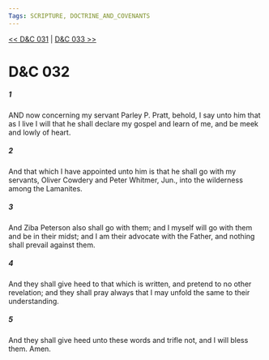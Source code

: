 ```yaml
---
Tags: SCRIPTURE, DOCTRINE_AND_COVENANTS
---
```


[<< D&C 031](DOCTRINE_AND_COVENANTS/D&C_031.md) | [D&C 033 >>](DOCTRINE_AND_COVENANTS/D&C_033.md)

# D&C 032

##### 1
 AND now concerning my servant Parley P. Pratt, behold, I say unto him that as I live I will that he shall declare my gospel and learn of me, and be meek and lowly of heart.
##### 2
 And that which I have appointed unto him is that he shall go with my servants, Oliver Cowdery and Peter Whitmer, Jun., into the wilderness among the Lamanites.
##### 3
 And Ziba Peterson also shall go with them; and I myself will go with them and be in their midst; and I am their advocate with the Father, and nothing shall prevail against them.
##### 4
 And they shall give heed to that which is written, and pretend to no other revelation; and they shall pray always that I may unfold the same to their understanding.
##### 5
 And they shall give heed unto these words and trifle not, and I will bless them. Amen.
